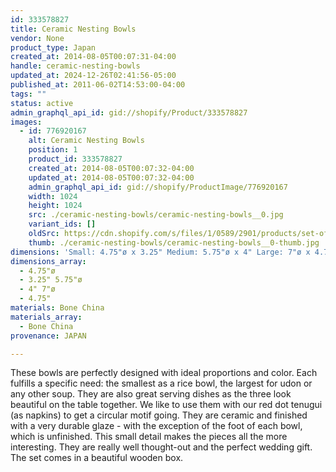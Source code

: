 ```yaml
---
id: 333578827
title: Ceramic Nesting Bowls
vendor: None
product_type: Japan
created_at: 2014-08-05T00:07:31-04:00
handle: ceramic-nesting-bowls
updated_at: 2024-12-26T02:41:56-05:00
published_at: 2011-06-02T14:53:00-04:00
tags: ""
status: active
admin_graphql_api_id: gid://shopify/Product/333578827
images:
  - id: 776920167
    alt: Ceramic Nesting Bowls
    position: 1
    product_id: 333578827
    created_at: 2014-08-05T00:07:32-04:00
    updated_at: 2014-08-05T00:07:32-04:00
    admin_graphql_api_id: gid://shopify/ProductImage/776920167
    width: 1024
    height: 1024
    src: ./ceramic-nesting-bowls/ceramic-nesting-bowls__0.jpg
    variant_ids: []
    oldSrc: https://cdn.shopify.com/s/files/1/0589/2901/products/set-of-bowls.jpeg?v=1407211652
    thumb: ./ceramic-nesting-bowls/ceramic-nesting-bowls__0-thumb.jpg
dimensions: 'Small: 4.75"ø x 3.25" Medium: 5.75"ø x 4" Large: 7"ø x 4.75"'
dimensions_array:
  - 4.75"ø
  - 3.25" 5.75"ø
  - 4" 7"ø
  - 4.75"
materials: Bone China
materials_array:
  - Bone China
provenance: JAPAN

---
```


These bowls are perfectly designed with ideal proportions and color. Each fulfills a specific need: the smallest as a rice bowl, the largest for udon or any other soup. They are also great serving dishes as the three look beautiful on the table together. We like to use them with our red dot tenugui (as napkins) to get a circular motif going. They are ceramic and finished with a very durable glaze - with the exception of the foot of each bowl, which is unfinished. This small detail makes the pieces all the more interesting. They are really well thought-out and the perfect wedding gift. The set comes in a beautiful wooden box.